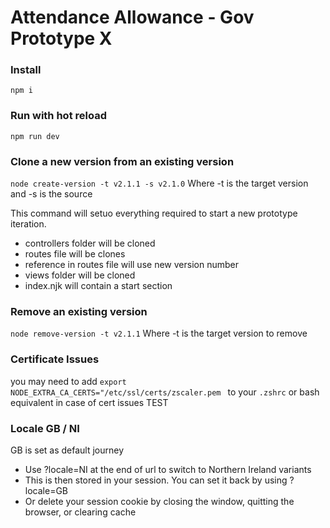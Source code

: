 # Attendance Allowance - Gov Prototype X

### Install
`npm i`

### Run with hot reload
`npm run dev`

### Clone a new version from an existing version
`node create-version -t v2.1.1 -s v2.1.0`
Where -t is the target version and -s is the source

This command will setuo everything required to start a new prototype iteration.

- controllers folder will be cloned
- routes file will be clones
- reference in routes file will use new version number
- views folder will be cloned
- index.njk will contain a start section

### Remove an existing version
`node remove-version -t v2.1.1`
Where -t is the target version to remove

### Certificate Issues
you may need to add 
`export NODE_EXTRA_CA_CERTS="/etc/ssl/certs/zscaler.pem `
to your `.zshrc` or bash equivalent in case of cert issues
TEST

### Locale GB / NI
GB is set as default journey
- Use ?locale=NI at the end of url to switch to Northern Ireland variants
- This is then stored in your session. You can set it back by using ?locale=GB
- Or delete your session cookie by closing the window, quitting the browser, or clearing cache